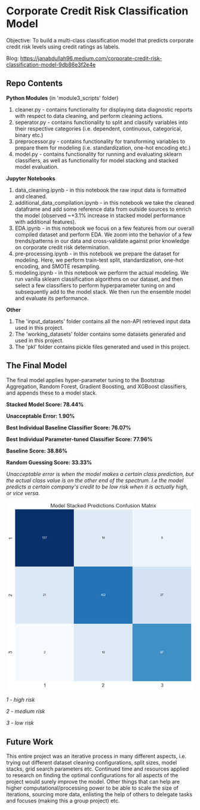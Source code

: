 # Corporate Credit Risk Classification Model
Objective: To build a multi-class classification model that predicts corporate credit risk levels using credit ratings as labels. 

Blog: https://janabdullah96.medium.com/corporate-credit-risk-classification-model-9db86e3f2e4e

## Repo Contents

**Python Modules**
(in 'module3_scripts' folder)
1. cleaner.py - contains functionality for displaying data diagnostic reports with respect to data cleaning, and perform cleaning actions.
2. seperator.py - contains functionality to split and classify variables into their respective categories (i.e. dependent, continuous, categorical, binary etc.)
3. preprocessor.py - contains functionality for transforming variables to prepare them for modeling (i.e. standardization, one-hot encoding etc.)
4. model.py - contains functionality for running and evaluating sklearn classifiers, as well as functionality for model stacking and stacked model evaluation.

**Jupyter Notebooks**
1. data_cleaning.ipynb - in this notebook the raw input data is formatted and cleaned. 
2. additional_data_compilation.ipynb - in this notebook we take the cleaned dataframe and add some reference data from outside sources to enrich the model (observed ~+3.1% increase in stacked model performance with additional features). 
3. EDA.ipynb - in this notebook we focus on a few features from our overall compiled dataset and perform EDA. We zoom into the behavior of a few trends/patterns in our data and cross-validate against prior knowledge on corporate credit risk determination. 
4. pre-processing.ipynb - in this notebook we prepare the dataset for modeling. Here, we perform train-test split, standardization, one-hot encoding, and SMOTE resampling.
5. modeling.ipynb - in this notebook we perform the actual modeling. We run vanilla sklearn classification algorithms on our dataset, and then select a few classifiers to perform hyperparameter tuning on and subsequently add to the model stack. We then run the ensemble model and evaluate its performance. 

**Other**
1. The 'input_datasets' folder contains all the non-API retrieved input data used in this project.
2. The 'working_datasets' folder contains some datasets generated and used in this project.
3. The 'pkl' folder contains pickle files generated and used in this project.

## The Final Model

The final model applies hyper-parameter tuning to the Bootstrap Aggregation, Random Forest, Gradient Boosting, and XGBoost classifiers, and appends these to a model stack.

**Stacked Model Score: 78.44%**

**Unacceptable Error: 1.90%**

**Best Individual Baseline Classifier Score: 76.07%**

**Best Individual Parameter-tuned Classifier Score: 77.96%**

**Baseline Score: 38.86%**

**Random Guessing Score: 33.33%**

*Unacceptable error is when the model makes a certain class prediction, but the actual class value is on the other end of the spectrum. I.e the model predicts a certain company's credit to be low risk when it is actually high, or vice versa.*

![](images/stacked_model_cf.png)

*1 - high risk*

*2 - medium risk*

*3 - low risk*

## Future Work

This entire project was an iterative process in many different aspects, i.e. trying out different dataset cleaning configurations, split sizes, model stacks, grid search parameters etc. Continued time and resources applied to research on finding the optimal configurations for all aspects of the project would surely improve the model. Other things that can help are higher computational/processing power to be able to scale the size of iterations, sourcing more data, enlisting the help of others to delegate tasks and focuses (making this a group project) etc. 
